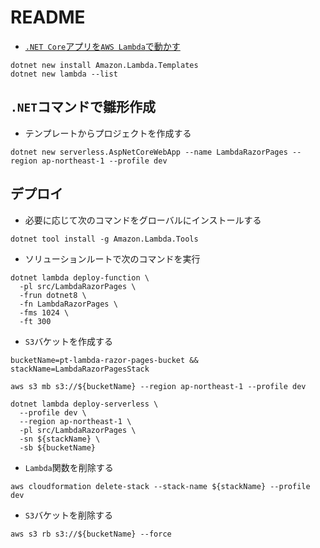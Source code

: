 # README

- [`.NET Core`アプリを`AWS Lambda`で動かす](https://qiita.com/mahiya/items/d724a5831a7fceb72f2b)

```shell
dotnet new install Amazon.Lambda.Templates
dotnet new lambda --list
```

## `.NET`コマンドで雛形作成

- テンプレートからプロジェクトを作成する

```shell
dotnet new serverless.AspNetCoreWebApp --name LambdaRazorPages --region ap-northeast-1 --profile dev
```

## デプロイ

- 必要に応じて次のコマンドをグローバルにインストールする

```shell
dotnet tool install -g Amazon.Lambda.Tools
```

- ソリューションルートで次のコマンドを実行

```shell
dotnet lambda deploy-function \
  -pl src/LambdaRazorPages \
  -frun dotnet8 \
  -fn LambdaRazorPages \
  -fms 1024 \
  -ft 300
```

- `S3`バケットを作成する

```shell
bucketName=pt-lambda-razor-pages-bucket && stackName=LambdaRazorPagesStack
```

```shell
aws s3 mb s3://${bucketName} --region ap-northeast-1 --profile dev
```

```shell
dotnet lambda deploy-serverless \
  --profile dev \
  --region ap-northeast-1 \
  -pl src/LambdaRazorPages \
  -sn ${stackName} \
  -sb ${bucketName}
```

- `Lambda`関数を削除する

```shell
aws cloudformation delete-stack --stack-name ${stackName} --profile dev
```

- `S3`バケットを削除する

```shell
aws s3 rb s3://${bucketName} --force
```
